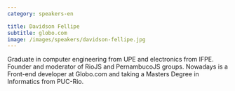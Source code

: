 ```yaml
---
category: speakers-en

title: Davidson Fellipe
subtitle: globo.com
image: /images/speakers/davidson-fellipe.jpg
---
```

Graduate in computer engineering from UPE and electronics from IFPE. Founder and moderator of RioJS and PernambucoJS groups. Nowadays is a Front-end developer at Globo.com and taking a Masters Degree in Informatics from PUC-Rio.